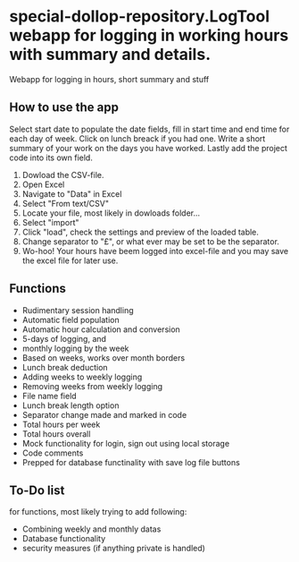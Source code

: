 # special-dollop-repository.LogTool webapp for logging in working hours with summary and details.
Webapp for logging in hours, short summary and stuff


## How to use the app

Select start date to populate the date fields, fill in start time and end time for each day of week. Click on lunch breack if you had one. Write a short summary of your work on the days you have worked. Lastly add the project code into its own field.


1. Dowload the CSV-file. 
2. Open Excel
3. Navigate to "Data" in Excel
4. Select "From text/CSV"
5. Locate your file, most likely in dowloads folder...
6. Select "import"
7. Click "load", check the settings and preview of the loaded table.
8. Change separator to "£", or what ever may be set to be the separator.
9. Wo-hoo! Your hours have beem logged into excel-file and you may save the excel file for later use.

## Functions

- Rudimentary session handling
- Automatic field population
- Automatic hour calculation and conversion
- 5-days of logging, and
- monthly logging by the week
- Based on weeks, works over month borders
- Lunch break deduction
- Adding weeks to weekly logging
- Removing weeks from weekly logging
- File name field
- Lunch break length option
- Separator change made and marked in code
- Total hours per week
- Total hours overall
- Mock functionality for login, sign out using local storage
- Code comments
- Prepped for database functinality with save log file buttons

## To-Do list

for functions, most likely trying to add following:
- Combining weekly and monthly datas
- Database functionality
- security measures (if anything private is handled)

